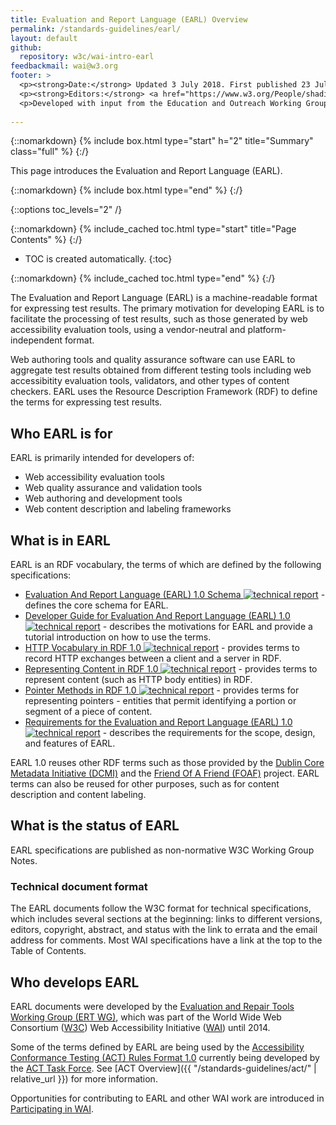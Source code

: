 ```yaml
---
title: Evaluation and Report Language (EARL) Overview
permalink: /standards-guidelines/earl/
layout: default
github:
  repository: w3c/wai-intro-earl
feedbackmail: wai@w3.org
footer: >
  <p><strong>Date:</strong> Updated 3 July 2018. First published 23 July 2005.</p>
  <p><strong>Editors:</strong> <a href="https://www.w3.org/People/shadi/">Shadi Abou-Zahra</a> and <a href="http://www.w3.org/People/Shawn/">Shawn Lawton Henry</a>.</p>
  <p>Developed with input from the Education and Outreach Working Group (<a href="http://www.w3.org/WAI/EO/">EOWG</a>) and the  Evaluation and Repair Tools Working Group Working Group (<a href="https://www.w3.org/WAI/ER/">ERT WG</a>).</p>
  
---
```



{::nomarkdown}
{% include box.html type="start" h="2" title="Summary" class="full" %}
{:/}

This page introduces the Evaluation and Report Language (EARL).

{::nomarkdown}
{% include box.html type="end" %}
{:/}


{::options toc_levels="2" /}

{::nomarkdown}
{% include_cached toc.html type="start" title="Page Contents" %}
{:/}

-   TOC is created automatically.
{:toc}

{::nomarkdown}
{% include_cached toc.html type="end" %}
{:/}

The Evaluation and Report Language (EARL) is a machine-readable format for expressing test results. The primary motivation for developing EARL is to facilitate the processing of test results, such as those generated by web accessibility evaluation tools, using a vendor-neutral and platform-independent format.

Web authoring tools and quality assurance software can use EARL to aggregate test results obtained from different testing tools including web accessibitity evaluation tools, validators, and other types of content checkers. EARL uses the Resource Description Framework (RDF) to define the terms for expressing test results.

## Who EARL is for

EARL is primarily intended for developers of:

-   Web accessibility evaluation tools
-   Web quality assurance and validation tools
-   Web authoring and development tools
-   Web content description and labeling frameworks

## What is in EARL

EARL is an RDF vocabulary, the terms of which are defined by the following specifications:

-   [Evaluation And Report Language (EARL) 1.0 Schema ![technical report](http://www.w3.org/Icons/tr.png)](http://www.w3.org/TR/EARL10-Schema/) - defines the core schema for EARL.
-   [Developer Guide for Evaluation And Report Language (EARL) 1.0 ![technical report](http://www.w3.org/Icons/tr.png)](http://www.w3.org/TR/EARL10-Guide/) - describes the motivations for EARL and provide a tutorial introduction on how to use the terms.
-   [HTTP Vocabulary in RDF 1.0 ![technical report](http://www.w3.org/Icons/tr.png)](http://www.w3.org/TR/HTTP-in-RDF10/) - provides terms to record HTTP exchanges between a client and a server in RDF.
-   [Representing Content in RDF 1.0 ![technical report](http://www.w3.org/Icons/tr.png)](http://www.w3.org/TR/Content-in-RDF10/) - provides terms to represent content (such as HTTP body entities) in RDF.
-   [Pointer Methods in RDF 1.0 ![technical report](http://www.w3.org/Icons/tr.png)](http://www.w3.org/TR/Pointers-in-RDF10/) - provides terms for representing pointers - entities that permit identifying a portion or segment of a piece of content.
-   [Requirements for the Evaluation and Report Language (EARL) 1.0 ![technical report](http://www.w3.org/Icons/tr.png)](http://www.w3.org/TR/EARL10-Requirements/) - describes the requirements for the scope, design, and features of EARL.

EARL 1.0 reuses other RDF terms such as those provided by the [Dublin Core Metadata Initiative (DCMI)](http://www.dublincore.org/) and the [Friend Of A Friend (FOAF)](http://www.foaf-project.org/) project. EARL terms can also be reused for other purposes, such as for content description and content labeling.

## What is the status of EARL

EARL specifications are published as non-normative W3C Working Group Notes.

### Technical document format

The EARL documents follow the W3C format for technical specifications, which includes several sections at the beginning: links to different versions, editors, copyright, abstract, and status with the link to errata and the email address for comments. Most WAI specifications have a link at the top to the Table of Contents.

## Who develops EARL

EARL documents were developed by the [Evaluation and Repair Tools Working Group (ERT WG)](/WAI/ER), which was part of the World Wide Web Consortium ([W3C](http://www.w3.org)) Web Accessibility Initiative ([WAI](/WAI/)) until 2014.

Some of the terms defined by EARL are being used by the [Accessibility Conformance Testing (ACT) Rules Format 1.0](https://www.w3.org/TR/act-rules-format/) currently being developed by the [ACT Task Force](https://www.w3.org/WAI/GL/task-forces/conformance-testing/). See [ACT Overview]({{ "/standards-guidelines/act/" | relative_url }}) for more information.

Opportunities for contributing to EARL and other WAI work are introduced in [Participating in WAI](/WAI/participation).
